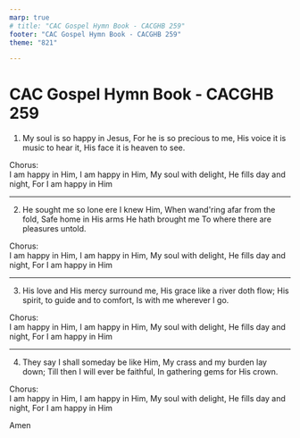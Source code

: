 ```yaml
---
marp: true
# title: "CAC Gospel Hymn Book - CACGHB 259"
footer: "CAC Gospel Hymn Book - CACGHB 259"
theme: "821"

---
```


<style>
    :root {
        font-size: 2em;
    }

    section {
        display: grid;
        grid-template-columns: 6fr 4fr;
		gap: 1.6em
    }
    h1, h2 {
        grid-column: span 2;
    }
</style>

# CAC Gospel Hymn Book - CACGHB 259 

1. My soul is so happy in Jesus,
    For he is so precious to me,
    His voice it is music to hear it,
    His face it is heaven to see.

Chorus:   
    I am happy in Him,
    I am happy in Him,
    My soul with delight,
    He fills day and night,
    For I am happy in Him

---

2. He sought me so lone ere I knew Him,
    When wand'ring afar from the fold,
    Safe home in His arms He hath brought me
    To where there are pleasures untold.

Chorus:   
    I am happy in Him,
    I am happy in Him,
    My soul with delight,
    He fills day and night,
    For I am happy in Him

---

3. His love and His mercy surround me,
    His grace like a river doth flow;
    His spirit, to guide and to comfort,
    Is with me wherever I go.

Chorus:   
    I am happy in Him,
    I am happy in Him,
    My soul with delight,
    He fills day and night,
    For I am happy in Him

---

4. They say I shall someday be like Him,
    My crass and my burden lay down;
    Till then I will ever be faithful,
    In gathering gems for His crown.

Chorus:   
    I am happy in Him,
    I am happy in Him,
    My soul with delight,
    He fills day and night,
    For I am happy in Him

Amen
